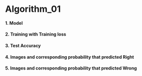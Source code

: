 # Algorithm_01
#### 1. Model
#### 2. Training with Training loss
#### 3. Test Accuracy
#### 4. Images and corresponding probability that predicted Right
#### 5. Images and corresponding probability that predicted Wrong
